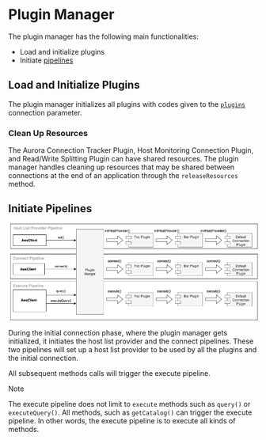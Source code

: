 # Plugin Manager

The plugin manager has the following main functionalities:

- Load and initialize plugins
- Initiate [pipelines](./Pipelines.md)

## Load and Initialize Plugins

The plugin manager initializes all plugins with codes given to the [`plugins`](../using-the-nodejs-wrapper/UsingTheNodejsWrapper.md#connection-plugin-manager-parameters) connection parameter.

### Clean Up Resources

The Aurora Connection Tracker Plugin, Host Monitoring Connection Plugin, and Read/Write Splitting Plugin can have shared resources. The plugin manager handles cleaning up resources that may be shared between connections at the end of an application through the `releaseResources` method.

## Initiate Pipelines

<div style="center"><img src="../images/initiate_pipelines.png" alt="diagram for the plugin service design"/></div>

During the initial connection phase, where the plugin manager gets initialized, it initiates the host list provider and the connect pipelines. These two pipelines will set up a host list provider to be used by all the plugins and the initial connection.

All subsequent methods calls will trigger the execute pipeline.

> [!NOTE]  
> The execute pipeline does not limit to `execute` methods such as `query()` or `executeQuery()`. All methods, such as `getCatalog()` can trigger the execute pipeline. In other words, the execute pipeline is to execute all kinds of methods.
